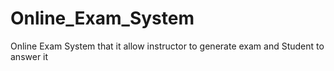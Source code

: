 # Online_Exam_System
Online Exam System that it allow instructor to generate exam and Student to answer it
